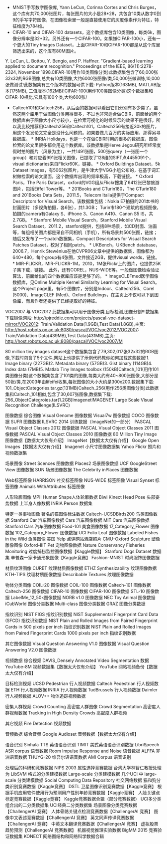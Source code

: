 
* MNIST手写数字图像库, Yann LeCun, Corinna Cortes and Chris Burges，这个库有共70,000张图片，每张图片的大小是28*28，共包含10类从数字0到9的手写字符图像，在图像检索里一般是直接使用它的灰度像素作为特征，特征维度为784维。
* CIFAR-10 and CIFAR-100 datasets，这个数据库包含10类图像，每类6k，图像分辨率是32*32。另外还有一个CIFAR-100。如果嫌CIFAR-100小，还有一个更大的Tiny Images 
Dataset，上面CIFAR-10和CIFAR-100都是从这个库里筛选出来的，这个库有80M图片。

Y. LeCun, L. Bottou, Y. Bengio, and P. Haffner. "Gradient-based learning applied to document recognition." Proceedings of the IEEE, 86(11):2278-2324, November 1998.CIFAR-10(用作10类图像分类)此数据集包含了60,000张32x32的RGB图像,总共有10类图像,大约6000张图像/类,50,000张做训练,10,000张做测试!此数据集有三个版本的数据可供下载: Python版本(163MB), MATLAB版本(175MB), 二值版本(162MB)!CIFAR-100(用作100类图像分类)这个数据集和CIFAR-10相比,它具有100个类,大约600张/


* Caltech101和Caltech256，从后面的数据可以看出它们分别有多少类了。虽然这两个库用于做图像分类用得很多，不过也非常适合做CBIR，前面给的两个数据库由于图像大小尺寸较小，在检索可视化的时候显示的效果不是很好。所以我比较推荐用Caltech256和Caltech101，Caltech256有接近30k的图片，用这个发发论文完全是没什么问题的。如果要做几百万的实际应用，那得另寻数据库。
	* 
INRIA Holidays，也是一个在做CBIR时用的很多的数据库，图像检索的论文里很多都会用这个数据库。该数据集是Herve Jegou研究所经常度假时拍的图片（风景为主），一共1491张图，500张query（一张图一个group）和对应着991张相关图像，已提取了128维的SIFT点4455091个，visual dictionaries来自Flickr60K，链接。
	* 
Oxford Buildings Dataset，5k Dataset images，有5062张图片，是牛津大学VGG小组公布的，在基于词汇树做检索的论文里面，这个数据库出现的频率极高，下载链接。
	* 
Oxford Paris，The Paris Dataset，oxford的VGG组从Flickr搜集了6412张巴黎旅游图片，包括Eiffel Tower等。
	* 
201Books and CTurin180，The CTurin180 and 201Books Data Sets，2011.5，Telecom Italia提供于Compact Descriptors for Visual Search，该数据集包括：Nokia E7拍摄的201本书的封面图片（多视角拍摄，各6张），共1.3GB； Turin市180个建筑的视频图像，拍摄的camera有Galaxy S、iPhone 3、Canon A410、Canon S5 IS，共2.7GB。
	* 
Stanford Mobile Visual Search，Stanford Mobile Visual Search Dataset，2011.2，stanford提供，包括8种场景，如CD封面、油画等，每组相关图片都是采自不同相机（手机），所有场景共500张图，链接；随后又发布了一个patch数据集，Compact Descriptors for Visual Search Patches Dataset，校对了相同patch。
	* 
UKBench，UKBench database，2006.7，Henrik Stewénius在他CVPR06文章中提供的数据集，图像都为640*480，每个group有4张图，文件接近2GB，提供visual words，链接。
	* 
MIR-FLICKR，MIR-FLICKR-1M，2010，1M张Flickr上的图片，也提供25K子集下载，链接。
此外，还有COREL，NUS-WIDE等。一般做图像检索验证算法，前面给出的四个数据库应该是足够了的。
	* 
ImageCLEFmed医学图像数据库，见Online Multiple Kernel Similarity Learning for Visual Search。这个Project page里，有5个图像库，分别是Indoor、Caltech256、Corel (5000)、ImageCLEF (Med)、Oxford Buildings，在主页上不仅可以下到图像库，而且作者还提供了已经提取好的特征。



VOC2007 与 VOC2012   此数据集可以用于图像分类,目标检测,图像分割!!!数据集下载镜像网站: http://pjreddie.com/projects/pascal-voc-dataset-mirror/VOC2012: Train/Validation Data(1.9GB),Test Data(1.8GB),主页: http://host.robots.ox.ac.uk:8080/pascal/VOC/voc2012/VOC2007: Train/Validation Data(439MB),Test Data(431MB),主页: http://host.robots.ox.ac.uk:8080/pascal/VOC/voc2007/M 

80 million tiny images dataset这个数据集包含了79,302,017张32x32的RGB图像,下载时包含了5个文件,网站上也提供了示例代码教你如何加载这些数据!1. Image binary (227GB)2. Metadata binary (57GB)3. Gist binary (114GB)4. Index data (7MB)5. Matlab Tiny Images toolbox (150kB)Caltech_101(用作101类图像分类)这个数据集包含了101类的图像,每类大约有40~800张图像,大部分是50张/类,在2003年由lifeifei收集,每张图像的大小大约是300x200.数据集下载: 101_ObjectCategories.tar.gz(131MB)Caltech_256(用作256类图像分类)此数据集和Caltech_101相似,包含了30,607张图像,数据集下载: 256_ObjectCategroies.tar(1.2GB)ImagenetIMAGENET Large Scale Visual Recognition Challenge(ILSVRC)




图像数据
综合图像
Visual Genome 图像数据
Visual7w 图像数据
COCO 图像数据
SUFR 图像数据
ILSVRC 2014 训练数据（ImageNet的一部分）
PASCAL Visual Object Classes 2012 图像数据
PASCAL Visual Object Classes 2011 图像数据
PASCAL Visual Object Classes 2010 图像数据
80 Million Tiny Image 图像数据【数据太大仅有介绍】
ImageNet【数据太大仅有介绍】
Google Open Images【数据太大仅有介绍】
Imagenet 小尺寸图像数据集
Yahoo Flickr 照片和视频数据集

场景图像
Street Scences 图像数据
Places2 场景图像数据
UCF GoogleStreet View 图像数据
SUN 场景图像数据
The Celebrity inPlaces 图像数据

Web标签图像
HARRISON 社交标签图像
NUS-WIDE 标签图像
Visual Synset 标签图像
Animals WithAttributes 标签图像

人形轮廓图像
MPII Human Shape人体轮廓数据
Biwi Kinect Head Pose 头部姿势数据
上半身人像数据 INRIA Person 数据集



特定一类事物图像
著名的猫图像标注数据
Caltech-UCSDBirds200 鸟类图像数据
Stanford Car 汽车图像数据
Cars 汽车图像数据
MIT Cars 汽车图像数据
Stanford Cars 汽车图像数据
Food-101 美食图像数据
17_Category_Flower 图像数据
102_Category_Flower 图像数据
UCI Folio Leaf 图像数据
Labeled Fishes in the Wild 鱼类图像
美国 Yelp 点评网站酒店照片
CMU-Oxford Sculpture 塑像雕像图像
Oxford-IIIT Pet 宠物图像数据
Nature Conservancy Fisheries Monitoring 过度捕捞监控图像数据【Kaggle数据】
Stanford Dogs Dataset 数据集
辛普森一家卡通形象图像【Kaggle竞赛】
Fashion-MNIST 时尚服饰图像数据



材质纹理图像
CURET 纹理材质图像数据
ETHZ Synthesizability 纹理图像数据
KTH-TIPS 纹理材质图像数据
Describable Textures 纹理图像数据



物体分类图像
COIL-20 图像数据
COIL-100 图像数据
Caltech-101 图像数据
Caltech-256 图像数据
CIFAR-10 图像数据
CIFAR-100 图像数据
STL-10 图像数据
LabelMe_12_50k图像数据
NORB v1.0 图像数据
NEC Toy Animal 图像数据
iCubWorld 图像分类数据
Multi-class 图像分类数据
GRAZ 图像分类数据




指纹识别
NIST FIGS 指纹识别数据
NIST Supplemental Fingerprint Card Data (SFCD) 指纹识别数据
NIST Plain and Rolled Images from Paired Fingerprint Cards in 500 pixels per inch 指纹识别数据
NIST Plain and Rolled Images from Paired Fingerprint Cards 1000 pixels per inch 指纹识别数据

其它图像数据
Visual Question Answering V1.0 图像数据
Visual Question Answering V2.0 图像数据


视频数据
综合视频
DAVIS_Densely Annotated Video Segmentation 数据
YouTube-8M 视频数据集【数据太大仅有介绍】
YouTube 网站视频备份【数据太大仅有介绍】


目标检测视频
UCSD Pedestrian 行人视频数据
Caltech Pedestrian 行人视频数据
ETH 行人视频数据
INRIA 行人视频数据
TudBrussels 行人视频数据
Daimler 行人视频数据
ALOV++ 物体追踪视频数据

密集人群视频
Crowd Counting 高密度人群图像
Crowd Segmentation 高密度人群视频数据
Tracking in High Density Crowds 高密度人群视频

其它视频
Fire Detection 视频数据



音频数据
综合音频
Google Audioset 音频数据【数据太大仅有介绍】

语音识别
Sinhala TTS 英语语音识别
TIMIT 美式英语语音识别数据
LibriSpeech ASR corpus 语音数据
Room Impulse Response and Noise 语音数据
ALFFA 非洲语音数据
THUYG-20 维吾尔语语音数据
AMI Corpus 语音识别



处理后的科研和竞赛数据
NIPS 2003 属性选择竞赛数据
台湾大学林智仁教授处理为 LibSVM 格式的分类建模数据
Large-scale 分类建模数据
几个UCI 中 large-scale 分类建模数据
Social Computing Data Repository 社交网络数据
猫和狗分类识别竞赛数据【Kaggle竞赛】
DSTL 卫星图像识别竞赛数据【Kaggle竞赛】
根据手机应用软件使用行为预测用户性别年龄竞赛数据【Kaggle竞赛】
人脸关键点标定竞赛数据【Kaggle竞赛】
Kaggle竞赛数据合辑（部分竞赛数据）
UCI多分类组合出的二分类数据集
UCI经典二分类数据集
场景图像分类竞赛数据【ChallengerAI 竞赛】
人体骨骼关键点检测竞赛数据【ChallengerAI 竞赛】
图像中文表述竞赛数据【ChallengerAI 竞赛】
英文同声传译竞赛数据【ChallengerAI 竞赛】
中英文本翻译竞赛数据【ChallengerAI 竞赛】
虚拟股票趋势预测【ChallengerAI 竞赛数据】
机器视觉推理实验数据
BigMM 2015 竞赛验证数据集
KONECT 网络图结构和网络科学数据合辑
